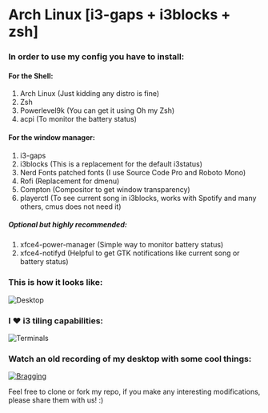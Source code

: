 # Arch Linux [i3-gaps + i3blocks + zsh]

### In order to use my config you have to install:

#### For the Shell:
1. Arch Linux (Just kidding any distro is fine)
2. Zsh
3. Powerlevel9k (You can get it using Oh my Zsh)
4. acpi (To monitor the battery status)

#### For the window manager:
1. i3-gaps
2. i3blocks (This is a replacement for the default i3status)
3. Nerd Fonts patched fonts (I use Source Code Pro and Roboto Mono)
4. Rofi (Replacement for dmenu)
6. Compton (Compositor to get window transparency)
7. playerctl (To see current song in i3blocks, works with Spotify and many others, cmus does not need it)

##### Optional but highly recommended:
1. xfce4-power-manager (Simple way to monitor battery status)
2. xfce4-notifyd (Helpful to get GTK notifications like current song or battery status)

### This is how it looks like:
![Desktop](https://github.com/da-edra/dotfiles/blob/master/.desktop.png)

### I ❤ i3 tiling capabilities:
![Terminals](https://github.com/da-edra/dotfiles/blob/master/.terminals.png)

### Watch an old recording of my desktop with some cool things:
[![Bragging](https://github.com/da-edra/dotfiles/blob/master/.bragging.jpg)](https://www.youtube.com/watch?v=vIjWFfd9Ch0)

Feel free to clone or fork my repo, if you make any interesting modifications, please share them with us! :)
